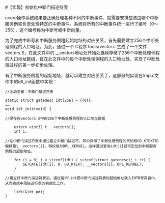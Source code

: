 #【实现】初始化中断门描述符表

ucore操作系统如果要正确处理各种不同的中断事件，就需要安排应该由哪个中断服务例程负责处理特定的中断事件。系统将所有的中断事件统一进行了编号（0～255），这个编号称为中断号或中断向量。

为了完成中断号和中断服务例程起始地址的对应关系，首先需要建立256个中断处理例程的入口地址。为此，通过一个 C程序 tools/vector.c 生成了一个文件vectors.S，在此文件中的 \__vectors地址处开始处连续存储了256个中断处理例程的入口地址数组，且在此文件中的每个中断处理例程的入口地址处，实现了中断处理过程的第一步初步处理。

有了中断服务例程的起始地址，就可以建立对应关系了，这部分的实现在trap.c文件中的idt_init函数中实现：

	//全局变量：中断门描述符表

    static struct gatedesc idt[256] = {{0}};
    ……
	void idt_init(void) {
    
	//保存在vectors.S中的256个中断处理例程的入口地址数组

        extern uint32_t __vectors[];
        int i;
      
    //在中断门描述符表中通过建立中断门描述符，其中存储了中断处理例程的代码段GD_KTEXT和偏移量\__vectors[i]，特权级为DPL_KERNEL。这样通过查询idt[i]就可定位到中断服务例程的起始地址。

        for (i = 0; i < sizeof(idt) / sizeof(struct gatedesc); i ++) {
            SETGATE(idt[i], 0, GD_KTEXT, __vectors[i], DPL_KERNEL);
        }
      
	//建立好中断门描述符表后，通过指令lidt把中断门描述符表的起始地址装入IDTR寄存器中，从而完成中段描述符表的初始化工作。

    	lidt(&idt_pd);
    }

